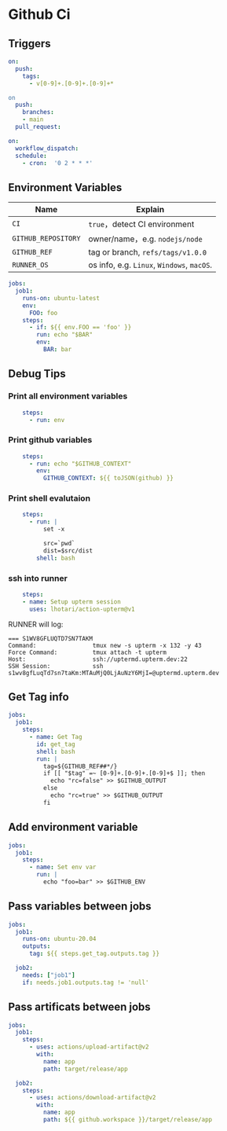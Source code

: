 # Github Ci

## Triggers

```yaml
on: 
  push:
    tags: 
      - v[0-9]+.[0-9]+.[0-9]+*

on
  push:
    branches:
    - main
  pull_request:

on:
  workflow_dispatch:
  schedule:
    - cron:  '0 2 * * *'
```

## Environment Variables

| Name                | Explain                                    |
| ------------------- | ------------------------------------------ |
| `CI`                | `true`，detect CI environment              |
| `GITHUB_REPOSITORY` | owner/name，e.g. `nodejs/node`             |
| `GITHUB_REF`        | tag or branch, `refs/tags/v1.0.0`          |
| `RUNNER_OS`         | os info, e.g. `Linux`, `Windows`, `macOS`. |

```yaml
jobs:
  job1:
    runs-on: ubuntu-latest
    env:
      FOO: foo
    steps:
      - if: ${{ env.FOO == 'foo' }}
        run: echo "$BAR"
        env:
          BAR: bar
```

## Debug Tips

### Print all environment variables

```yaml
    steps:
      - run: env
```

### Print github variables
```yaml
    steps:
      - run: echo "$GITHUB_CONTEXT"
        env:
          GITHUB_CONTEXT: ${{ toJSON(github) }}
```

### Print shell evalutaion
```yaml
    steps:
      - run: |
          set -x 

          src=`pwd`
          dist=$src/dist
        shell: bash
```

### ssh into runner

```yaml
    steps:
    - name: Setup upterm session
      uses: lhotari/action-upterm@v1
```

RUNNER will log:
```
=== S1WV8GFLUQTD7SN7TAKM                                                                 
Command:                tmux new -s upterm -x 132 -y 43                                 
Force Command:          tmux attach -t upterm                                           
Host:                   ssh://uptermd.upterm.dev:22                                     
SSH Session:            ssh s1wv8gfLuqTd7sn7taKm:MTAuMjQ0LjAuNzY6MjI=@uptermd.upterm.dev
```


## Get Tag info

```yaml
jobs:
  job1:
    steps:
      - name: Get Tag
        id: get_tag
        shell: bash
        run: |
          tag=${GITHUB_REF##*/}
          if [[ "$tag" =~ [0-9]+.[0-9]+.[0-9]+$ ]]; then
            echo "rc=false" >> $GITHUB_OUTPUT
          else
            echo "rc=true" >> $GITHUB_OUTPUT
          fi
```

## Add environment variable

```yaml
jobs:
  job1:
    steps:
      - name: Set env var
        run: |
          echo "foo=bar" >> $GITHUB_ENV

```

## Pass variables between jobs

```yaml
jobs:
  job1:
    runs-on: ubuntu-20.04
    outputs:
      tag: ${{ steps.get_tag.outputs.tag }}

  job2:
    needs: ["job1"]
    if: needs.job1.outputs.tag != 'null'
```

## Pass artificats between jobs

```yaml
jobs:
  job1:
    steps:
      - uses: actions/upload-artifact@v2
        with:
          name: app
          path: target/release/app

  job2:
    steps:
      - uses: actions/download-artifact@v2
        with:
          name: app
          path: ${{ github.workspace }}/target/release/app 
```
